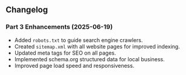 ## Changelog

### Part 3 Enhancements (2025-06-19)

- Added `robots.txt` to guide search engine crawlers.
- Created `sitemap.xml` with all website pages for improved indexing.
- Updated meta tags for SEO on all pages.
- Implemented schema.org structured data for local business.
- Improved page load speed and responsiveness.
